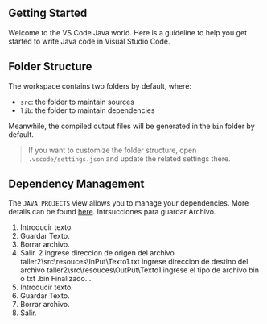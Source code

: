 ## Getting Started

Welcome to the VS Code Java world. Here is a guideline to help you get started to write Java code in Visual Studio Code.

## Folder Structure

The workspace contains two folders by default, where:

- `src`: the folder to maintain sources
- `lib`: the folder to maintain dependencies

Meanwhile, the compiled output files will be generated in the `bin` folder by default.

> If you want to customize the folder structure, open `.vscode/settings.json` and update the related settings there.

## Dependency Management

The `JAVA PROJECTS` view allows you to manage your dependencies. More details can be found [here](https://github.com/microsoft/vscode-java-dependency#manage-dependencies).
<text>
Intrsucciones para guardar Archivo.
1. Introducir texto. 
2. Guardar Texto. 
3. Borrar archivo. 
4. Salir.
2
ingrese direccion de origen del archivo
taller2\src\resouces\InPut\Texto1.txt
ingrese direccion de destino del archivo
taller2\src\resouces\OutPut\Texto1
ingrese el tipo de archivo bin o txt
.bin
Finalizado...
1. Introducir texto. 
2. Guardar Texto. 
3. Borrar archivo. 
4. Salir.
<text>